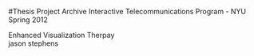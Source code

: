 #Thesis Project Archive
Interactive Telecommunications Program - NYU  
Spring 2012  

Enhanced Visualization Therpay  
jason stephens


